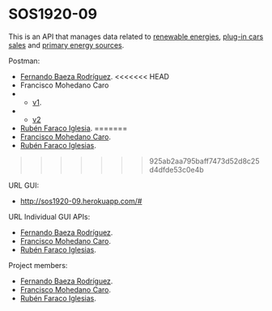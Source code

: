 # SOS1920-09
This is an API that manages data related to [renewable energies](http://sos1920-09.herokuapp.com/#/renewableSourcesAPI), [plug-in cars sales](http://sos1920-09.herokuapp.com/#/plugInVehiclesAPI) and [primary energy sources](http://sos1920-09.herokuapp.com/#/oilCoalNuclearEnergyConsumptionAPI).

Postman:
* [Fernando Baeza Rodríguez](https://documenter.getpostman.com/view/10674128/SzYT4Lrv).
<<<<<<< HEAD
* Francisco Mohedano Caro
* * [v1](https://documenter.getpostman.com/view/10805606/SzYT4Lrw).
* * [v2](https://documenter.getpostman.com/view/10805606/Szme3xGu?version=latest)
* [Rubén Faraco Iglesia](https://documenter.getpostman.com/view/10667105/SzYT4Lrx).
=======
* [Francisco Mohedano Caro](https://documenter.getpostman.com/view/10805606/SzYT4Lrw).
* [Rubén Faraco Iglesias](https://documenter.getpostman.com/view/10667105/SzYT4Lrx).
>>>>>>> 925ab2aa795baff7473d52d8c25d4dfde53c0e4b

URL GUI:
* http://sos1920-09.herokuapp.com/#

URL Individual GUI APIs:
* [Fernando Baeza Rodríguez](http://sos1920-09.herokuapp.com/#/plugInVehiclesAPI).
* [Francisco Mohedano Caro](http://sos1920-09.herokuapp.com/#/renewableSourcesAPI).
* [Rubén Faraco Iglesias](http://sos1920-09.herokuapp.com/#/oilCoalNuclearEnergyConsumptionAPI).

Project members: 
* [Fernando Baeza Rodríguez](https://github.com/nandobaeza97).
* [Francisco Mohedano Caro](https://github.com/pacomc).
* [Rubén Faraco Iglesias](https://github.com/rubenfaracoi).

